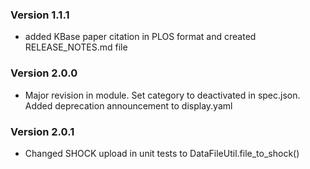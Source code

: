 ### Version 1.1.1
- added KBase paper citation in PLOS format and created RELEASE_NOTES.md file

### Version 2.0.0
 - Major revision in module. Set category to deactivated in spec.json. Added deprecation announcement to display.yaml
 
 ### Version 2.0.1
 - Changed SHOCK upload in unit tests to DataFileUtil.file_to_shock()